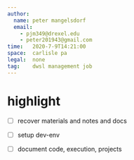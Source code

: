 ```yaml
---
author:
  name: peter mangelsdorf
  email:
    - pjm349@drexel.edu
    - peter201943@gmail.com
time:   2020-7-9T14:21:00
space:  carlisle pa
legal:  none
tag:    dwsl management job
---
```


# highlight

- [ ] recover materials and notes and docs
- [ ] setup dev-env
- [ ] document code, execution, projects


